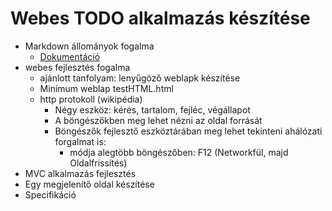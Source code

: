 ﻿# Webes TODO alkalmazás készítése
- Markdown állományok fogalma 
  - [Dokumentáció](https://guides.github.com/features/mastering-markdown/)
- webes fejlesztés fogalma
  - ajánlott tanfolyam: lenyűgöző weblapk készítése
  - Minimum weblap testHTML.html
  - http protokoll (wikipédia) 
    - Négy eszköz: kérés, tartalom, fejléc, végállapot
    - A böngészőkben meg lehet nézni az oldal forrását
    - Böngészők fejlesztő eszköztárában meg lehet tekinteni ahálózati forgalmat is:
      - módja alegtöbb böngészőben: F12 (Networkfül, majd Oldalfrissítés)
- MVC alkalmazás fejlesztés
- Egy megjelenítő oldal készítése
- Specifikáció